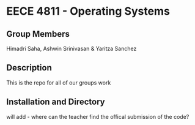 # EECE 4811 - Operating Systems

## Group Members
Himadri Saha,
Ashwin Srinivasan &
Yaritza Sanchez

## Description
This is the repo for all of our groups work 

## Installation and Directory  
will add - where can the teacher find the offical submission of the code? 
